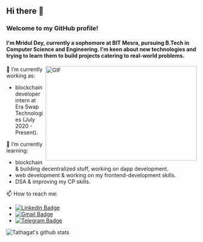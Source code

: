 ## Hi there 👋

<!--
**mridul4101/mridul4101** is a ✨ _special_ ✨ repository because its `README.md` (this file) appears on your GitHub profile.

Here are some ideas to get you started:

- 🔭 I’m currently working on ...
- 🌱 I’m currently learning ...
- 👯 I’m looking to collaborate on ...
- 🤔 I’m looking for help with ...
- 💬 Ask me about ...
- 📫 How to reach me: ...
- 😄 Pronouns: ...
- ⚡ Fun fact: ...
-->

### Welcome to my GitHub profile!
#### I'm Mridul Dey, currently a sophomore at BIT Mesra, pursuing B.Tech in Computer Science and Engineering. I'm keen about new technologies and trying to learn them to build projects catering to real-world problems.

<img align="right" height="250" width="400" alt="GIF" src="https://miro.medium.com/max/1360/1*IRGHmiGsa16stedQvIaZfw.gif" />

🔭 I’m currently working as:
- blockchain developer intern at Era Swap Technologies (July 2020 - Present). 

🌱 I’m currently learning:
- blockchain & building decentralized stuff, working on dapp development.
- web development & working on my frontend-development skills.
- DSA & improving my CP skills.

📫 How to reach me:
- [![Linkedin Badge](https://img.shields.io/badge/-MridulDey-blue?style=social&logo=Linkedin&logoColor=blue&link=https://www.linkedin.com/in/mridul-dey-04012001/)](https://www.linkedin.com/in/mridul-dey-04012001/)
- [![Gmail Badge](https://img.shields.io/badge/-Gmail-c14438?style=social&logo=Gmail&logoColor=red&link=mailto:mridul.dgp2015@gmail.com)](mailto:mridul.dgp2015@gmail.com)
- [![Telegram Badge](https://img.shields.io/badge/-@mridul4101-c14438?style=social&logo=Telegram&logoColor=blue&link=https://twitter.com/mridul4101/)](https://twitter.com/mridul4101/)

![Tathagat's github stats](https://github-readme-stats.vercel.app/api?username=mridul4101&show_icons=true&hide_border=true)

